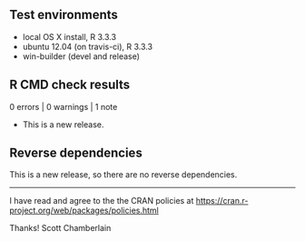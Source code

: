 ## Test environments

* local OS X install, R 3.3.3
* ubuntu 12.04 (on travis-ci), R 3.3.3
* win-builder (devel and release)

## R CMD check results

0 errors | 0 warnings | 1 note

* This is a new release.

## Reverse dependencies

This is a new release, so there are no reverse dependencies.

---

I have read and agree to the the CRAN policies at 
https://cran.r-project.org/web/packages/policies.html

Thanks!
Scott Chamberlain
